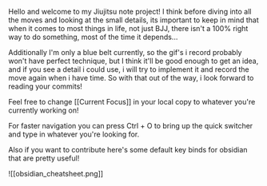 Hello and welcome to my Jiujitsu note project!
I think before diving into all the moves and looking at the small details, its important to keep in mind that when it comes to most things in life, not just BJJ, there isn't a 100% right way to do something, most of the time it depends...

Additionally I'm only a blue belt currently, so the gif's i record probably won't have perfect technique, but I think it'll be good enough to get an idea, and if you see a detail i could use, i will try to implement it and record the move again when i have time.
So with that out of the way, i look forward to reading your commits!

Feel free to change [[Current Focus]] in your local copy to whatever you're currently working on!

For faster navigation you can press Ctrl + O to bring up the quick switcher and type in whatever you're looking for.

Also if you want to contribute here's some default key binds for obsidian that are pretty useful!

![[obsidian_cheatsheet.png]]


